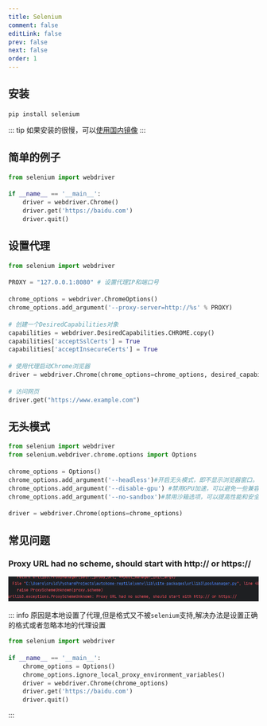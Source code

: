 ```yaml
---
title: Selenium
comment: false
editLink: false
prev: false
next: false
order: 1
---
```


## 安装

```pip install selenium```

::: tip
如果安装的很慢，可以[使用国内镜像](../pip.md#使用国内镜像)
:::

## 简单的例子

```python
from selenium import webdriver

if __name__ == '__main__':
    driver = webdriver.Chrome()
    driver.get('https://baidu.com')
    driver.quit()
```


## 设置代理

```python
from selenium import webdriver

PROXY = "127.0.0.1:8080" # 设置代理IP和端口号

chrome_options = webdriver.ChromeOptions()
chrome_options.add_argument('--proxy-server=http://%s' % PROXY)

# 创建一个DesiredCapabilities对象
capabilities = webdriver.DesiredCapabilities.CHROME.copy()
capabilities['acceptSslCerts'] = True
capabilities['acceptInsecureCerts'] = True

# 使用代理启动Chrome浏览器
driver = webdriver.Chrome(chrome_options=chrome_options, desired_capabilities=capabilities)

# 访问网页
driver.get("https://www.example.com")
```

## 无头模式

```python
from selenium import webdriver
from selenium.webdriver.chrome.options import Options

chrome_options = Options()
chrome_options.add_argument('--headless')#开启无头模式，即不显示浏览器窗口。
chrome_options.add_argument('--disable-gpu') #禁用GPU加速，可以避免一些兼容性问题
chrome_options.add_argument('--no-sandbox')#禁用沙箱选项，可以提高性能和安全性

driver = webdriver.Chrome(options=chrome_options)
```

## 常见问题

### Proxy URL had no scheme, should start with http:// or https://

![](./assets/img_1.png)

::: info
原因是本地设置了代理,但是格式又不被`selenium`支持,解决办法是设置正确的格式或者忽略本地的代理设置

```python
from selenium import webdriver

if __name__ == '__main__':
    chrome_options = Options()
    chrome_options.ignore_local_proxy_environment_variables()
    driver = webdriver.Chrome(chrome_options)
    driver.get('https://baidu.com')
    driver.quit()
```
:::
